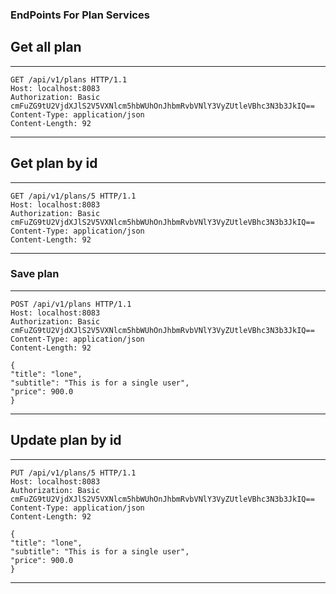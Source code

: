### EndPoints For Plan Services

## Get all plan

***

    GET /api/v1/plans HTTP/1.1
    Host: localhost:8083
    Authorization: Basic cmFuZG9tU2VjdXJlS2V5VXNlcm5hbWUhOnJhbmRvbVNlY3VyZUtleVBhc3N3b3JkIQ==
    Content-Type: application/json
    Content-Length: 92

***

## Get plan by id

***

    GET /api/v1/plans/5 HTTP/1.1
    Host: localhost:8083
    Authorization: Basic cmFuZG9tU2VjdXJlS2V5VXNlcm5hbWUhOnJhbmRvbVNlY3VyZUtleVBhc3N3b3JkIQ==
    Content-Type: application/json
    Content-Length: 92

***

### Save plan

***
    POST /api/v1/plans HTTP/1.1
    Host: localhost:8083
    Authorization: Basic cmFuZG9tU2VjdXJlS2V5VXNlcm5hbWUhOnJhbmRvbVNlY3VyZUtleVBhc3N3b3JkIQ==
    Content-Type: application/json
    Content-Length: 92
    
    {
    "title": "lone",
    "subtitle": "This is for a single user",
    "price": 900.0
    }
***


## Update plan by id

***

    PUT /api/v1/plans/5 HTTP/1.1
    Host: localhost:8083
    Authorization: Basic cmFuZG9tU2VjdXJlS2V5VXNlcm5hbWUhOnJhbmRvbVNlY3VyZUtleVBhc3N3b3JkIQ==
    Content-Type: application/json
    Content-Length: 92
    
    {
    "title": "lone",
    "subtitle": "This is for a single user",
    "price": 900.0
    }

***
